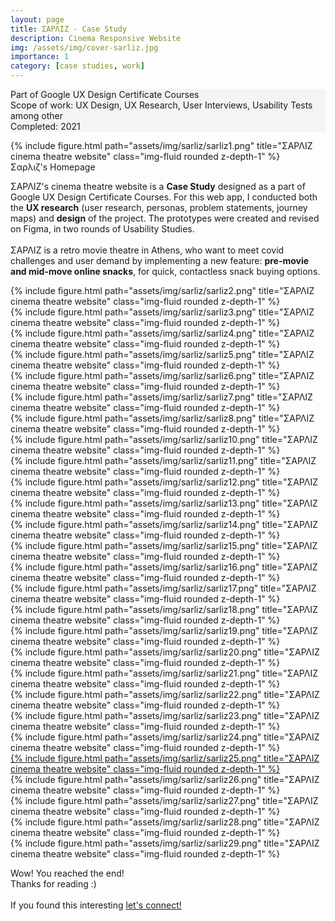```yaml
---
layout: page
title: ΣΑΡΛΙΖ - Case Study
description: Cinema Responsive Website
img: /assets/img/cover-sarliz.jpg
importance: 1
category: [case studies, work]
---
```

<div class="px-3 pt-3 pb-1 mb-3 rounded" style="background-color: rgba(43, 86, 127, .05);">
    <p>
    Part of Google UX Design Certificate Courses<br>
    Scope of work: UX Design, UX Research, User Interviews, Usability Tests among other<br>
    Completed: 2021<br>
    </p>
 </div>

<div class="row">
    <div class="col-sm mt-md-0">
        {% include figure.html path="assets/img/sarliz/sarliz1.png" title="ΣΑΡΛΙΖ cinema theatre website" class="img-fluid rounded z-depth-1" %}
    </div>
</div>
<div class="caption">
    Σαρλιζ's Homepage
</div>

<div class="row text-md-center justify-content-center">
    <div class="col-lg-8">
        <p>ΣΑΡΛΙΖ's cinema theatre website is a <b>Case Study</b> designed as a part of Google UX Design Certificate Courses. For this web app, I conducted both the <b>UX research</b> (user research, personas, problem statements, journey maps) and <b>design</b> of the project. The prototypes were created and revised on Figma, in two rounds of Usability Studies.<br><br>    
        ΣΑΡΛΙΖ is a retro movie theatre in Athens, who want to meet covid challenges and user demand by implementing a new feature: <b>pre-movie and mid-move online snacks</b>, for quick, contactless snack buying options.</p>
    </div>    
</div>

<div class="row">
    <div class="col-sm mt-4">
        {% include figure.html path="assets/img/sarliz/sarliz2.png" title="ΣΑΡΛΙΖ cinema theatre website" class="img-fluid rounded z-depth-1" %}
    </div>
</div>
<div class="row">
    <div class="col-sm">
        {% include figure.html path="assets/img/sarliz/sarliz3.png" title="ΣΑΡΛΙΖ cinema theatre website" class="img-fluid rounded z-depth-1" %}
    </div>
</div>
<div class="row">
    <div class="col-sm">
        {% include figure.html path="assets/img/sarliz/sarliz4.png" title="ΣΑΡΛΙΖ cinema theatre website" class="img-fluid rounded z-depth-1" %}
    </div>
</div>
<div class="row">
    <div class="col-sm">
        {% include figure.html path="assets/img/sarliz/sarliz5.png" title="ΣΑΡΛΙΖ cinema theatre website" class="img-fluid rounded z-depth-1" %}
    </div>
</div>
<div class="row">
    <div class="col-sm">
        {% include figure.html path="assets/img/sarliz/sarliz6.png" title="ΣΑΡΛΙΖ cinema theatre website" class="img-fluid rounded z-depth-1" %}
    </div>
</div>
<div class="row">
    <div class="col-sm">
        {% include figure.html path="assets/img/sarliz/sarliz7.png" title="ΣΑΡΛΙΖ cinema theatre website" class="img-fluid rounded z-depth-1" %}
    </div>
</div>
<div class="row">
    <div class="col-sm">
        {% include figure.html path="assets/img/sarliz/sarliz8.png" title="ΣΑΡΛΙΖ cinema theatre website" class="img-fluid rounded z-depth-1" %}
    </div>
</div>
 
<div class="row">
    <div class="col-sm">
        {% include figure.html path="assets/img/sarliz/sarliz10.png" title="ΣΑΡΛΙΖ cinema theatre website" class="img-fluid rounded z-depth-1" %}
    </div>
</div>
<div class="row">
    <div class="col-sm">
        {% include figure.html path="assets/img/sarliz/sarliz11.png" title="ΣΑΡΛΙΖ cinema theatre website" class="img-fluid rounded z-depth-1" %}
    </div>
</div>
<div class="row">
    <div class="col-sm">
        {% include figure.html path="assets/img/sarliz/sarliz12.png" title="ΣΑΡΛΙΖ cinema theatre website" class="img-fluid rounded z-depth-1" %}
    </div>
</div>
<div class="row">
    <div class="col-sm">
        {% include figure.html path="assets/img/sarliz/sarliz13.png" title="ΣΑΡΛΙΖ cinema theatre website" class="img-fluid rounded z-depth-1" %}
    </div>
</div>
<div class="row">
    <div class="col-sm">
        {% include figure.html path="assets/img/sarliz/sarliz14.png" title="ΣΑΡΛΙΖ cinema theatre website" class="img-fluid rounded z-depth-1" %}
    </div>
</div>
<div class="row">
    <div class="col-sm">
        {% include figure.html path="assets/img/sarliz/sarliz15.png" title="ΣΑΡΛΙΖ cinema theatre website" class="img-fluid rounded z-depth-1" %}
    </div>
</div>
<div class="row">
    <div class="col-sm">
        {% include figure.html path="assets/img/sarliz/sarliz16.png" title="ΣΑΡΛΙΖ cinema theatre website" class="img-fluid rounded z-depth-1" %}
    </div>
</div>
<div class="row">
    <div class="col-sm">
        {% include figure.html path="assets/img/sarliz/sarliz17.png" title="ΣΑΡΛΙΖ cinema theatre website" class="img-fluid rounded z-depth-1" %}
    </div>
</div>
<div class="row">
    <div class="col-sm">
        {% include figure.html path="assets/img/sarliz/sarliz18.png" title="ΣΑΡΛΙΖ cinema theatre website" class="img-fluid rounded z-depth-1" %}
    </div>
</div>
<div class="row">
    <div class="col-sm">
        {% include figure.html path="assets/img/sarliz/sarliz19.png" title="ΣΑΡΛΙΖ cinema theatre website" class="img-fluid rounded z-depth-1" %}
    </div>
</div>
<div class="row">
    <div class="col-sm">
        {% include figure.html path="assets/img/sarliz/sarliz20.png" title="ΣΑΡΛΙΖ cinema theatre website" class="img-fluid rounded z-depth-1" %}
    </div>
</div>
<div class="row">
    <div class="col-sm">
        {% include figure.html path="assets/img/sarliz/sarliz21.png" title="ΣΑΡΛΙΖ cinema theatre website" class="img-fluid rounded z-depth-1" %}
    </div>
</div>
<div class="row">
    <div class="col-sm">
        {% include figure.html path="assets/img/sarliz/sarliz22.png" title="ΣΑΡΛΙΖ cinema theatre website" class="img-fluid rounded z-depth-1" %}
    </div>
</div>
<div class="row">
    <div class="col-sm">
        {% include figure.html path="assets/img/sarliz/sarliz23.png" title="ΣΑΡΛΙΖ cinema theatre website" class="img-fluid rounded z-depth-1" %}
    </div>
</div>
<div class="row">
    <div class="col-sm">
        {% include figure.html path="assets/img/sarliz/sarliz24.png" title="ΣΑΡΛΙΖ cinema theatre website" class="img-fluid rounded z-depth-1" %}
    </div>
</div>
<div class="row">
    <div class="col-sm">
        <a href="https://xd.adobe.com/view/38fad532-3ac1-45d1-8ec8-00a888b9cd8a-6da9/?fullscreen&hints=on">
        {% include figure.html path="assets/img/sarliz/sarliz25.png" title="ΣΑΡΛΙΖ cinema theatre website" class="img-fluid rounded z-depth-1" %}
        </a>
    </div>
</div>
<div class="row">
    <div class="col-sm">
        {% include figure.html path="assets/img/sarliz/sarliz26.png" title="ΣΑΡΛΙΖ cinema theatre website" class="img-fluid rounded z-depth-1" %}
    </div>
</div>
<div class="row">
    <div class="col-sm">
        {% include figure.html path="assets/img/sarliz/sarliz27.png" title="ΣΑΡΛΙΖ cinema theatre website" class="img-fluid rounded z-depth-1" %}
    </div>
</div>
<div class="row">
    <div class="col-sm">
        {% include figure.html path="assets/img/sarliz/sarliz28.png" title="ΣΑΡΛΙΖ cinema theatre website" class="img-fluid rounded z-depth-1" %}
    </div>
</div>
<div class="row">
    <div class="col-sm">
        {% include figure.html path="assets/img/sarliz/sarliz29.png" title="ΣΑΡΛΙΖ cinema theatre website" class="img-fluid rounded z-depth-1" %}
    </div>
</div>

<div class="row text-md-center justify-content-center">
    <div class="col-lg-8">
        <p>Wow! You reached the end!<br>Thanks for reading :)<br><br>
        If you found this interesting <a href="https://www.linkedin.com/in/jlioliou/">let's connect!</a></p>
    </div>    
</div>

